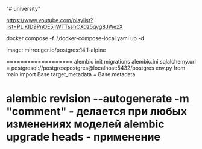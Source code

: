 "# university" 

https://www.youtube.com/playlist?list=PLlKID9PnOE5jiWTTsshCXdz5qvg8JWezX

docker compose -f .\docker-compose-local.yaml up -d

image: mirror.gcr.io/postgres:14.1-alpine

===================
alembic init migrations
alembic.ini
sqlalchemy.url = postgresql://postgres:postgres@localhost:5432/postgres
env.py
from main import Base
target_metadata = Base.metadata

alembic revision --autogenerate -m "comment" - делается при любых изменениях моделей
alembic upgrade heads - применение
======================